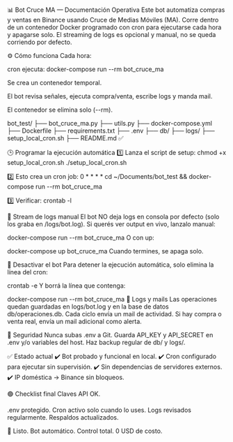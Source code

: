 📊 Bot Cruce MA — Documentación Operativa
Este bot automatiza compras y ventas en Binance usando Cruce de Medias Móviles (MA).
Corre dentro de un contenedor Docker programado con cron para ejecutarse cada hora y apagarse solo.
El streaming de logs es opcional y manual, no se queda corriendo por defecto.

⚙️ Cómo funciona
Cada hora:

cron ejecuta: docker-compose run --rm bot_cruce_ma

Se crea un contenedor temporal.

El bot revisa señales, ejecuta compra/venta, escribe logs y manda mail.

El contenedor se elimina solo (--rm).

bot_test/
 ├── bot_cruce_ma.py
 ├── utils.py
 ├── docker-compose.yml
 ├── Dockerfile
 ├── requirements.txt
 ├── .env
 ├── db/
 ├── logs/
 ├── setup_local_cron.sh
 ├── README.md ✅


🕒 Programar la ejecución automática
1️⃣ Lanza el script de setup:
    chmod +x setup_local_cron.sh
    ./setup_local_cron.sh

2️⃣ Esto crea un cron job:
    0 * * * * cd ~/Documents/bot_test && docker-compose run --rm bot_cruce_ma

3️⃣ Verificar:
crontab -l

🚦 Stream de logs manual
El bot NO deja logs en consola por defecto (solo los graba en /logs/bot.log).
Si querés ver output en vivo, lanzalo manual:

docker-compose run --rm bot_cruce_ma
O con up:

docker-compose up bot_cruce_ma
Cuando termines, se apaga solo.

🧹 Desactivar el bot
Para detener la ejecución automática, solo elimina la línea del cron:

crontab -e
Y borrá la línea que contenga:

docker-compose run --rm bot_cruce_ma
📨 Logs y mails
Las operaciones quedan guardadas en logs/bot.log y en la base de datos db/operaciones.db.
Cada ciclo envía un mail de actividad.
Si hay compra o venta real, envía un mail adicional como alerta.

🔑 Seguridad
Nunca subas .env a Git.
Guarda API_KEY y API_SECRET en .env y/o variables del host.
Haz backup regular de db/ y logs/.

✅ Estado actual
✔️ Bot probado y funcional en local.
✔️ Cron configurado para ejecutar sin supervisión.
✔️ Sin dependencias de servidores externos.
✔️ IP doméstica → Binance sin bloqueos.

🟢 Checklist final
 Claves API OK.

 .env protegido.
 Cron activo solo cuando lo uses.
 Logs revisados regularmente.
 Respaldos actualizados.

🚀 Listo. Bot automático. Control total. 0 USD de costo.